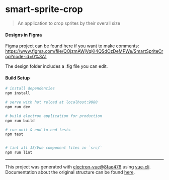 # smart-sprite-crop

> An application to crop sprites by their overall size

#### Designs in Figma

Figma project can be found here if you want to make comments:
https://www.figma.com/file/QOjzmAWjVqKI4QSdOzDeMPWe/SmartSpriteCrop?node-id=0%3A1

The design folder includes a .fig file you can edit.

#### Build Setup

``` bash
# install dependencies
npm install

# serve with hot reload at localhost:9080
npm run dev

# build electron application for production
npm run build

# run unit & end-to-end tests
npm test


# lint all JS/Vue component files in `src/`
npm run lint

```

---

This project was generated with [electron-vue](https://github.com/SimulatedGREG/electron-vue)@[8fae476](https://github.com/SimulatedGREG/electron-vue/tree/8fae4763e9d225d3691b627e83b9e09b56f6c935) using [vue-cli](https://github.com/vuejs/vue-cli). Documentation about the original structure can be found [here](https://simulatedgreg.gitbooks.io/electron-vue/content/index.html).
